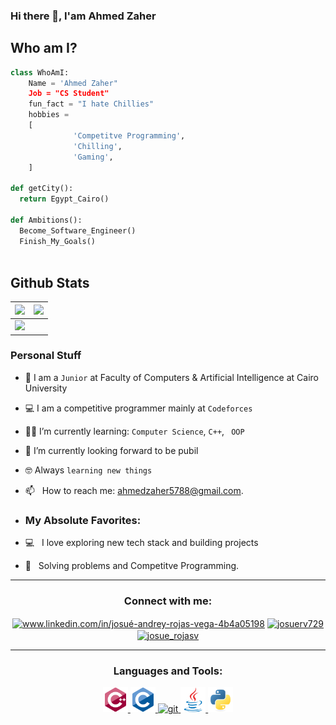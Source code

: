 ### Hi there 👋, I'am Ahmed Zaher

## Who am I?

```python
class WhoAmI:
    Name = 'Ahmed Zaher"
    Job = "CS Student"
    fun_fact = "I hate Chillies"
    hobbies = 
    [
              'Competitve Programming',
              'Chilling',
              'Gaming',
    ]
	
def getCity():
  return Egypt_Cairo()
	
def Ambitions():
  Become_Software_Engineer()
  Finish_My_Goals()
	
 ```
 
 ## Github Stats

<img src="https://github-readme-stats.vercel.app/api?username=AhmedZaher5788&&show_icons=true&count_private=true&theme=github_dark">|<img src="https://github-readme-streak-stats.herokuapp.com/?user=jaydeep-yadav&theme=blueberry_duo"/>
|---|---|
<img src="https://github-readme-stats.vercel.app/api/top-langs/?username=AhmedZaher5788&layout=compact&theme=github_dark"/>|
 
 

  ### Personal Stuff
- :school: I am a `Junior` at Faculty of Computers & Artificial Intelligence at Cairo University
- :computer: I am a competitive programmer mainly at `Codeforces`
- :student: I’m currently learning: `Computer Science`, ` C++ `, ` OOP`
- :thinking: I’m currently looking forward to be pubil
- :nerd_face: Always `learning new things`
- 📫 &nbsp; How to reach me: ahmedzaher5788@gmail.com.

- ### My Absolute Favorites:

- 💻 &nbsp; I love exploring new tech stack and building projects
-  🧠 &nbsp; Solving problems and Competitve Programming.

 <!-- CONNECTION -->
<hr>      
<h3 align="center">Connect with me:</h3>
<p align="center">
  <a href="https://www.linkedin.com/in/ahmed-zaher-338681223/" target="blank"><img align="center" src="https://github.com/AhmedZaher5788/AhmedZaher5788/blob/main/linkedin.svg" alt="www.linkedin.com/in/josué-andrey-rojas-vega-4b4a05198" height="30" width="40" /></a>
  <a href="https://www.facebook.com/profile.php?id=100004697581988" target="blank"><img align="center" src="https://github.com/AhmedZaher5788/AhmedZaher5788/blob/main/fb.svg" alt="josuerv729" height="30" width="40" /></a>
  <a href="https://twitter.com/ahmedzaher60" target="blank"><img align="center" src="https://github.com/AhmedZaher5788/AhmedZaher5788/blob/main/twitter.svg" alt="josue_rojasv" height="30" width="40" /></a>
</p>



<!-- LANGUAGES AND TOOLS -->
<hr>
<h3 align="center">Languages and Tools:</h3>
<p align="center"> 
  <a href="https://www.w3schools.com/cpp/" target="_blank"> <img src="https://raw.githubusercontent.com/devicons/devicon/master/icons/cplusplus/cplusplus-original.svg" alt="cplusplus" width="40" height="40"/> </a>
   <a href="https://www.cprogramming.com/" target="_blank"> <img src="https://raw.githubusercontent.com/devicons/devicon/master/icons/c/c-original.svg" alt="c" width="40" height="40"/> </a>
  <a href="https://git-scm.com/" target="_blank"> <img src="https://www.vectorlogo.zone/logos/git-scm/git-scm-icon.svg" alt="git" width="40" height="40"/> </a> 
 <a href="https://www.java.com" target="_blank"> <img src="https://raw.githubusercontent.com/devicons/devicon/master/icons/java/java-original.svg" alt="java" width="40" height="40"/> </a>
    <a href="https://www.python.org" target="_blank"> <img src="https://raw.githubusercontent.com/devicons/devicon/master/icons/python/python-original.svg" alt="python" width="40" height="40"/> </a> 
</p>


